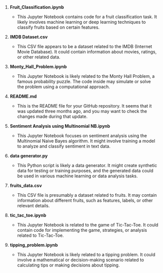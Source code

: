 1. **Fruit_Classification.ipynb**
   - This Jupyter Notebook contains code for a fruit classification task. It likely involves machine learning or deep learning techniques to classify fruits based on certain features.

2. **IMDB Dataset.csv**
   - This CSV file appears to be a dataset related to the IMDB (Internet Movie Database). It could contain information about movies, ratings, or other related data.

3. **Monty_Hall_Problem.ipynb**
   - This Jupyter Notebook is likely related to the Monty Hall Problem, a famous probability puzzle. The code inside may simulate or solve the problem using a computational approach.

4. **README.md**
   - This is the README file for your GitHub repository. It seems that it was updated three months ago, and you may want to check the changes made during that update.

5. **Sentiment Analysis using Multinomial NB.ipynb**
   - This Jupyter Notebook focuses on sentiment analysis using the Multinomial Naive Bayes algorithm. It might involve training a model to analyze and classify sentiment in text data.

6. **data generator.py**
   - This Python script is likely a data generator. It might create synthetic data for testing or training purposes, and the generated data could be used in various machine learning or data analysis tasks.

7. **fruits_data.csv**
   - This CSV file is presumably a dataset related to fruits. It may contain information about different fruits, such as features, labels, or other relevant details.

8. **tic_tac_toe.ipynb**
   - This Jupyter Notebook is related to the game of Tic-Tac-Toe. It could contain code for implementing the game, strategies, or analysis related to Tic-Tac-Toe.

9. **tipping_problem.ipynb**
   - This Jupyter Notebook is likely related to a tipping problem. It could involve a mathematical or decision-making scenario related to calculating tips or making decisions about tipping.
